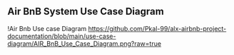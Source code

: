 ## Air BnB System Use Case Diagram ##

!Air Bnb Use case Diagram https://github.com/Pkal-99/alx-airbnb-project-documentation/blob/main/use-case-diagram/AIR_BnB_Use_Case_Diagram.png?raw=true
